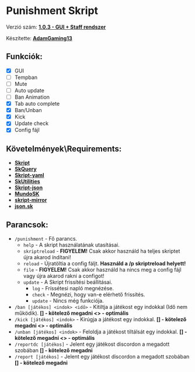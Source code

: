 # **Punishment Skript**

Verzió szám: **[1.0.3 - GUI + Staff rendszer](https://pastebin.com/RbzMPk3L)**

Készítette: **[AdamGaming13](https://www.youtube.com/channel/UCMW9GpGBMsOtKGsN1JeXN6Q)**

## **Funkciók:**
- [x] GUI
- [ ] Tempban
- [ ] Mute
- [ ] Auto update
- [ ] Ban Animation
- [x] Tab auto complete
- [x] Ban/Unban
- [x] Kick
- [x] Update check
- [x] Config fájl

## **Követelmények\Requirements:**

- **[Skript](https://github.com/SkriptLang/Skript/releases)**
- **[SkQuery](https://www.spigotmc.org/resources/skquery-1-9-1-14.36631/)**
- **[Skript-yaml](https://github.com/Sashie/skript-yaml/releases/)**
- **[SkUtilities](https://github.com/tim740/skUtilities/releases/)**
- **[Skript-json](https://github.com/btk5h/skript-json/releases)**
- **[MundoSK](https://github.com/MundoSK/MundoSK/raw/af76545e42892aa63e0952ad767e16a57ed08782/MundoSK.jar)**
- **[skript-mirror](https://github.com/btk5h/skript-mirror/releases)**
- **[json.sk](https://forums.skunity.com/resources/json-sk.23/)**

## **Parancsok:**

- `/punishment` - Fő parancs.
  - `help` - A skript használatának utasításai.
  - `skriptreload` - **FIGYELEM!** Csak akkor használd ha teljes skriptet újra akarod índítani!
  - `reload` - Újratöltia a config fáljt. **Használd a /p skriptreload helyett!**
  - `file` - **FIGYELEM!** Csak akkor használd ha nincs meg a config fájl vagy újra akarod rakni a configot!
  - `update` - A Skript frissítési beállításai.
    - `log` - Fríssétesi napló megnézése.
    - `check` - Megnézi, hogy van-e elérhető frissítés.
    - `update` - Nincs még funkciója.
- `/ban [játékos] <indok> <idő>` \- Kitiltja a játékost egy indokkal (Idő nem működik).    **[] \- kötelező megadni <> \- optimális** 
- `/kick [játékos] <indok>` \-  Kirúgja a játékost egy indokkal.    **[] \- kötelező megadni <> \- optimális**
- `/unban [játékos] <indok>` \- Feloldja a játékost tiltálsát egy indokkal.    **[] \- kötelező megadni <> \- optimális**
- `/reportdc [játékos]` \- Jelent egy játékost discordon a megadott szobában **[] \- kötelező megadni**
- `/report [játékos]` \- Jelent egy játékost discordon a megadott szobában **[] \- kötelező megadni**
